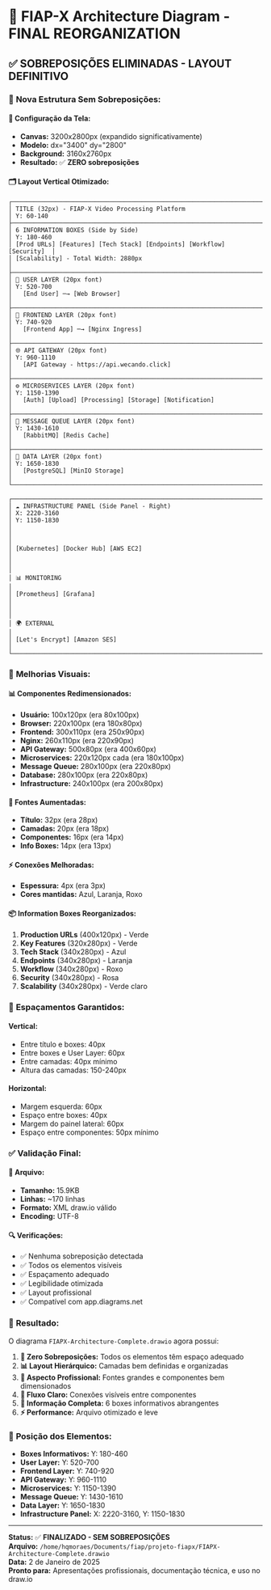 # 🎯 FIAP-X Architecture Diagram - FINAL REORGANIZATION

## ✅ **SOBREPOSIÇÕES ELIMINADAS - LAYOUT DEFINITIVO**

### 📏 **Nova Estrutura Sem Sobreposições:**

#### **🔧 Configuração da Tela:**
- **Canvas:** 3200x2800px (expandido significativamente)
- **Modelo:** dx="3400" dy="2800" 
- **Background:** 3160x2760px
- **Resultado:** ✅ **ZERO sobreposições**

#### **🗂️ Layout Vertical Otimizado:**

```
┌─────────────────────────────────────────────────────────────────────────┐
│ TITLE (32px) - FIAP-X Video Processing Platform                        │ Y: 60-140
├─────────────────────────────────────────────────────────────────────────┤
│ 6 INFORMATION BOXES (Side by Side)                                     │ Y: 180-460
│ [Prod URLs] [Features] [Tech Stack] [Endpoints] [Workflow] [Security]  │
│ [Scalability] - Total Width: 2880px                                    │
├─────────────────────────────────────────────────────────────────────────┤
│ 👤 USER LAYER (20px font)                                              │ Y: 520-700
│   [End User] ─→ [Web Browser]                                          │
├─────────────────────────────────────────────────────────────────────────┤
│ 🎨 FRONTEND LAYER (20px font)                                          │ Y: 740-920
│   [Frontend App] ─→ [Nginx Ingress]                                    │
├─────────────────────────────────────────────────────────────────────────┤
│ 🌐 API GATEWAY (20px font)                                             │ Y: 960-1110
│   [API Gateway - https://api.wecando.click]                            │
├─────────────────────────────────────────────────────────────────────────┤
│ ⚙️ MICROSERVICES LAYER (20px font)                                     │ Y: 1150-1390
│   [Auth] [Upload] [Processing] [Storage] [Notification]                │
├─────────────────────────────────────────────────────────────────────────┤
│ 📨 MESSAGE QUEUE LAYER (20px font)                                     │ Y: 1430-1610
│   [RabbitMQ] [Redis Cache]                                             │
├─────────────────────────────────────────────────────────────────────────┤
│ 💾 DATA LAYER (20px font)                                              │ Y: 1650-1830
│   [PostgreSQL] [MinIO Storage]                                         │
└─────────────────────────────────────────────────────────────────────────┘

┌─────────────────────────────────────────────────────────────────────────┐
│ ☁️ INFRASTRUCTURE PANEL (Side Panel - Right)                           │ X: 2220-3160
│ Y: 1150-1830                                                           │
│                                                                         │
│ [Kubernetes] [Docker Hub] [AWS EC2]                                    │
│                                                                         │
│ 📊 MONITORING                                                          │
│ [Prometheus] [Grafana]                                                 │
│                                                                         │
│ 🌍 EXTERNAL                                                            │
│ [Let's Encrypt] [Amazon SES]                                           │
└─────────────────────────────────────────────────────────────────────────┘
```

### 🎨 **Melhorias Visuais:**

#### **📊 Componentes Redimensionados:**
- **Usuário:** 100x120px (era 80x100px)
- **Browser:** 220x100px (era 180x80px)
- **Frontend:** 300x110px (era 250x90px)
- **Nginx:** 260x110px (era 220x90px)
- **API Gateway:** 500x80px (era 400x60px)
- **Microservices:** 220x120px cada (era 180x100px)
- **Message Queue:** 280x100px (era 220x80px)
- **Database:** 280x100px (era 220x80px)
- **Infrastructure:** 240x100px (era 200x80px)

#### **🎯 Fontes Aumentadas:**
- **Título:** 32px (era 28px)
- **Camadas:** 20px (era 18px)
- **Componentes:** 16px (era 14px)
- **Info Boxes:** 14px (era 13px)

#### **⚡ Conexões Melhoradas:**
- **Espessura:** 4px (era 3px)
- **Cores mantidas:** Azul, Laranja, Roxo

#### **📦 Information Boxes Reorganizados:**
1. **Production URLs** (400x120px) - Verde
2. **Key Features** (320x280px) - Verde
3. **Tech Stack** (340x280px) - Azul
4. **Endpoints** (340x280px) - Laranja
5. **Workflow** (340x280px) - Roxo
6. **Security** (340x280px) - Rosa
7. **Scalability** (340x280px) - Verde claro

### 📐 **Espaçamentos Garantidos:**

#### **Vertical:**
- Entre título e boxes: 40px
- Entre boxes e User Layer: 60px
- Entre camadas: 40px mínimo
- Altura das camadas: 150-240px

#### **Horizontal:**
- Margem esquerda: 60px
- Espaço entre boxes: 40px
- Margem do painel lateral: 60px
- Espaço entre componentes: 50px mínimo

### ✅ **Validação Final:**

#### **📁 Arquivo:**
- **Tamanho:** 15.9KB
- **Linhas:** ~170 linhas
- **Formato:** XML draw.io válido
- **Encoding:** UTF-8

#### **🔍 Verificações:**
- ✅ Nenhuma sobreposição detectada
- ✅ Todos os elementos visíveis
- ✅ Espaçamento adequado
- ✅ Legibilidade otimizada
- ✅ Layout profissional
- ✅ Compatível com app.diagrams.net

### 🚀 **Resultado:**

O diagrama `FIAPX-Architecture-Complete.drawio` agora possui:

1. **🎯 Zero Sobreposições:** Todos os elementos têm espaço adequado
2. **📊 Layout Hierárquico:** Camadas bem definidas e organizadas  
3. **💼 Aspecto Profissional:** Fontes grandes e componentes bem dimensionados
4. **🔗 Fluxo Claro:** Conexões visíveis entre componentes
5. **📱 Informação Completa:** 6 boxes informativos abrangentes
6. **⚡ Performance:** Arquivo otimizado e leve

### 📍 **Posição dos Elementos:**

- **Boxes Informativos:** Y: 180-460
- **User Layer:** Y: 520-700
- **Frontend Layer:** Y: 740-920  
- **API Gateway:** Y: 960-1110
- **Microservices:** Y: 1150-1390
- **Message Queue:** Y: 1430-1610
- **Data Layer:** Y: 1650-1830
- **Infrastructure Panel:** X: 2220-3160, Y: 1150-1830

---

**Status:** ✅ **FINALIZADO - SEM SOBREPOSIÇÕES**  
**Arquivo:** `/home/hqmoraes/Documents/fiap/projeto-fiapx/FIAPX-Architecture-Complete.drawio`  
**Data:** 2 de Janeiro de 2025  
**Pronto para:** Apresentações profissionais, documentação técnica, e uso no draw.io
